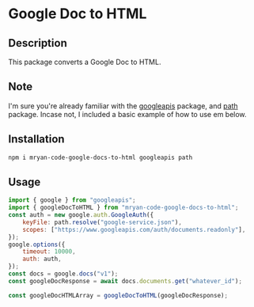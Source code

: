 # Google Doc to HTML

## Description
This package converts a Google Doc to HTML.

## Note
I'm sure you're already familiar with the [googleapis](https://github.com/googleapis/google-api-nodejs-client) package, and [path](https://nodejs.org/api/path.html) package. Incase not, I included a basic example of how to use em below.

## Installation
```bash
npm i mryan-code-google-docs-to-html googleapis path
```

## Usage
```javascript
import { google } from "googleapis";
import { googleDocToHTML } from "mryan-code-google-docs-to-html";
const auth = new google.auth.GoogleAuth({
    keyFile: path.resolve("google-service.json"),
    scopes: ["https://www.googleapis.com/auth/documents.readonly"],
});
google.options({
    timeout: 10000,
    auth: auth,
});
const docs = google.docs("v1");
const googleDocResponse = await docs.documents.get("whatever_id");

const googleDocHTMLArray = googleDocToHTML(googleDocResponse);
```
